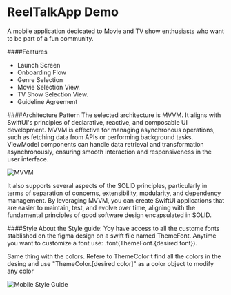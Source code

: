 # ReelTalkApp Demo

A mobile application dedicated to Movie and TV show enthusiasts who want to be part of a fun community.

####Features
- Launch Screen
- Onboarding Flow
- Genre Selection
- Movie Selection View.
- TV Show Selection View.
- Guideline Agreement

####Architecture Pattern
The selected architecture is MVVM. It aligns with SwiftUI's principles of declarative, reactive, and composable UI development.
   MVVM is effective for managing asynchronous operations, such as fetching data from APIs or performing background tasks. ViewModel components can handle data retrieval and transformation asynchronously, ensuring smooth interaction and responsiveness in the user interface.

![MVVM](https://github.com/yolimapruiz/ReelTalkApp/assets/125906928/2621ed2d-c151-4272-8f03-1d2027ae10e1)

   It also supports several aspects of the SOLID principles, particularly in terms of separation of concerns, extensibility, modularity, and dependency management. By leveraging MVVM, you can create SwiftUI applications that are easier to maintain, test, and evolve over time, aligning with the fundamental principles of good software design encapsulated in SOLID.
   
####Style
About the Style guide:
Yoy have access to all the custome fonts stablished on the figma design on a swift file named ThemeFont. Anytime you want to customize a font use: .font(ThemeFont.{desired font}).

Same thing with the colors. Refere to ThemeColor t find all the colors in the desing and use "ThemeColor.[desired color]" as a color object to modify any color

![Mobile Style Guide](https://github.com/yolimapruiz/ReelTalkApp/assets/125906928/e56f113c-9333-401a-9562-0062a8e9c269)
